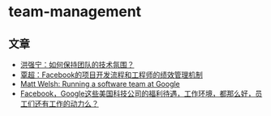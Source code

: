 # team-management

## 文章
* [洪强宁：如何保持团队的技术氛围？](http://chuansong.me/n/316956251648)
* [覃超：Facebook的项目开发流程和工程师的绩效管理机制](http://toutiao.com/i6281384624895558146/)
* [Matt Welsh: Running a software team at Google](http://matt-welsh.blogspot.sg/2013/04/running-software-team-at-google.html)
* [Facebook，Google这些美国科技公司的福利待遇，工作环境，都那么好，员工们还有工作的动力么？](https://www.zhihu.com/question/30611641/answer/49339832)
